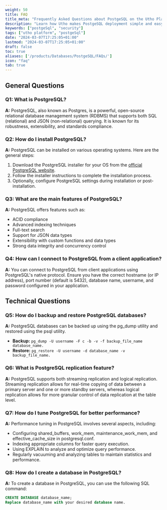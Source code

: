 ```yaml
---
weight: 50
title: FAQ
title_meta: "Frequently Asked Questions about PostgeSQL on the Utho Platform"
description: "Learn how Utho makes PostgeSQL deployment simple and easy, and get answers to frequently asked questions about our PostgeSQL service."
keywords: ["postgeSql", "security"]
tags: ["utho platform", "postgeSql"]
date: "2024-03-07T17:25:05+01:00"
lastmod: "2024-03-07T17:25:05+01:00"
draft: false
toc: true
aliases: ['/products/Databases/PostgeSQL/FAQs/']
icon: "faq"
tab: true
---
```


## General Questions

### Q1: What is PostgreSQL?
**A:** PostgreSQL, also known as Postgres, is a powerful, open-source relational database management system (RDBMS) that supports both SQL (relational) and JSON (non-relational) querying. It is known for its robustness, extensibility, and standards compliance.

### Q2: How do I install PostgreSQL?
**A:** PostgreSQL can be installed on various operating systems. Here are the general steps:
1. Download the PostgreSQL installer for your OS from the [official PostgreSQL website](https://www.postgresql.org/download/).
2. Follow the installer instructions to complete the installation process.
3. Optionally, configure PostgreSQL settings during installation or post-installation.

### Q3: What are the main features of PostgreSQL?
**A:** PostgreSQL offers features such as:
- ACID compliance
- Advanced indexing techniques
- Full-text search
- Support for JSON data types
- Extensibility with custom functions and data types
- Strong data integrity and concurrency control

### Q4: How can I connect to PostgreSQL from a client application?
**A:** You can connect to PostgreSQL from client applications using PostgreSQL's native protocol. Ensure you have the correct hostname (or IP address), port number (default is 5432), database name, username, and password configured in your application.

## Technical Questions

### Q5: How do I backup and restore PostgreSQL databases?
**A:** PostgreSQL databases can be backed up using the pg_dump utility and restored using the psql utility.

- **Backup:** ```pg_dump -U username -F c -b -v -f backup_file_name database_name.```
- **Restore:** ```pg_restore -U username -d database_name -v backup_file_name.``` 

### Q6: What is PostgreSQL replication feature?
**A:** PostgreSQL supports both streaming replication and logical replication. Streaming replication allows for real-time copying of data between a primary server and one or more standby servers, whereas logical replication allows for more granular control of data replication at the table level.

### Q7: How do I tune PostgreSQL for better performance?
**A:** Performance tuning in PostgreSQL involves several aspects, including:

- Configuring shared_buffers, work_mem, maintenance_work_mem, and effective_cache_size in postgresql.conf.
- Indexing appropriate columns for faster query execution.
- Using EXPLAIN to analyze and optimize query performance.
- Regularly vacuuming and analyzing tables to maintain statistics and performance.

### Q8: How do I create a database in PostgreSQL?
**A:** To create a database in PostgreSQL, you can use the following SQL command:
```sql
CREATE DATABASE database_name;
Replace database_name with your desired database name.